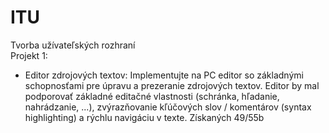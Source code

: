 # ITU
Tvorba užívateľských rozhraní  
Projekt 1:   
- Editor zdrojových textov: Implementujte na PC editor so základnými schopnosťami pre úpravu a prezeranie zdrojových textov. Editor by mal podporovať základné editačné vlastnosti (schránka, hľadanie, nahrádzanie, ...), zvýrazňovanie kľúčových slov / komentárov (syntax highlighting) a rýchlu navigáciu v texte. Získaných 49/55b
